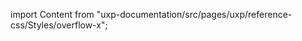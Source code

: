 
import Content from "uxp-documentation/src/pages/uxp/reference-css/Styles/overflow-x";

<Content query="product=xd"/>
